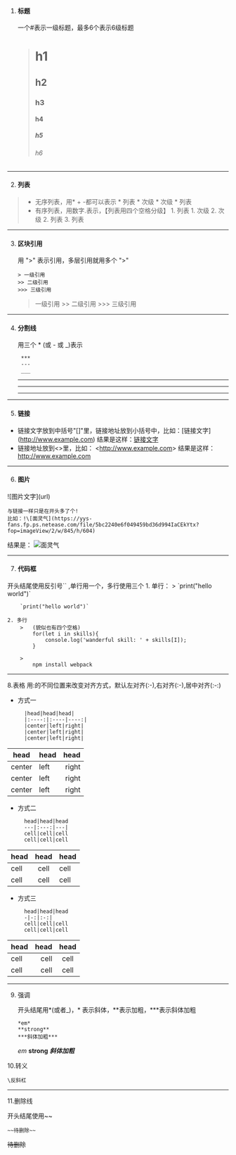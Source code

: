1. #### 标题
    一个#表示一级标题，最多6个表示6级标题
    ># h1
    >## h2
    >### h3
    >#### h4
    >##### h5
    >###### h6

---
2. #### 列表
>* 无序列表，用* + -都可以表示
    * 列表
        * 次级
        * 次级
    * 列表
>* 有序列表，用数字.表示，【列表用四个空格分级】
    1. 列表
        1. 次级
        2. 次级
    2. 列表
    3. 列表

---
3. #### 区块引用

    用 ">" 表示引用，多层引用就用多个 ">"
    ``` 
    > 一级引用
    >> 二级引用
    >>> 三级引用
    ```
    > 一级引用
        >> 二级引用
            >>> 三级引用

---
4. #### 分割线

    用三个 * (或 - 或 _)表示
    > 
        ***
        ---
        ___
    ***
    ---
    ___

---        
5. #### 链接
 - 链接文字放到中括号"[]"里，链接地址放到小括号中，比如：[链接文字]\(http://www.example.com) 结果是这样：[链接文字](http://www.example.com)
 - 链接地址放到<>里，比如：
    &lt;http://www.example.com&gt; 结果是这样：<http://www.example.com>
---
6. #### 图片
!\[图片文字](url)

    与链接一样只是在开头多了个!
    比如：!\[面灵气](https://yys-fans.fp.ps.netease.com/file/5bc2240e6f049459bd36d994IaCEkYtx?fop=imageView/2/w/845/h/604)
   结果是：
   ![面灵气](https://yys-fans.fp.ps.netease.com/file/5bc2240e6f049459bd36d994IaCEkYtx?fop=imageView/2/w/845/h/604)

---
7. #### 代码框
开头结尾使用反引号\`\` ,单行用一个，多行使用三个
    1. 单行：
        > \`print("hello world")`

        `print("hello world")`

    2. 多行
        >   (貌似也有四个空格)
            for(let i in skills){
                console.log('wanderful skill: ' + skills[I]);
            }

        >   
            npm install webpack

---
8.表格
用:的不同位置来改变对齐方式，默认左对齐(:-),右对齐(:-),居中对齐(:-:)
- 方式一

        |head|head|head| 
        |:----:|:----|----:|
        |center|left|right|
        |center|left|right|
        |center|left|right|

|head|head|head|
|:----:|:----|----:|
|center|left|right|
|center|left|right|
|center|left|right|
- 方式二
            
        head|head|head
        ---|:---:|---|
        cell|cell|cell
        cell|cell|cell
        
head|head|head
---|:---:|---|
cell|cell|cell
cell|cell|cell

- 方式三

        head|head|head
        -|-:|:-:|
        cell|cell|cell
        cell|cell|cell

head|head|head
-|-:|:-:|
cell|cell|cell
cell|cell|cell

---
9. 强调

    开头结尾用\*(或者_)，\* 表示斜体，\*\*表示加粗，\*\*\*表示斜体加粗

    ```
    *em*
    **strong**
    ***斜体加粗***
    ```
    *em*
    **strong**
    ***斜体加粗***

10.转义

    \反斜杠
---
11.删除线

开头结尾使用~~
    
    ~~待删除~~

~~待删除~~


